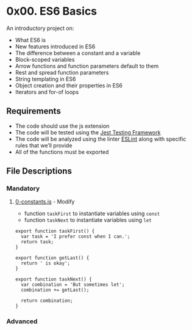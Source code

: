 # 0x00. ES6 Basics
An introductory project on:

- What ES6 is
- New features introduced in ES6
- The difference between a constant and a variable
- Block-scoped variables
- Arrow functions and function parameters default to them
- Rest and spread function parameters
- String templating in ES6
- Object creation and their properties in ES6
- Iterators and for-of loops

## Requirements
- The code should use the js extension
- The code will be tested using the [Jest Testing Framework](https://jestjs.io/)
- The code will be analyzed using the linter [ESLint](https://eslint.org/) along with specific rules that we’ll provide
- All of the functions must be exported

## File Descriptions
### Mandatory

1. [0-constants.js](./0-constants.js) - Modify
	- function `taskFirst` to instantiate variables using `const`
	- function `taskNext` to instantiate variables using `let`

	```
	export function taskFirst() {
	  var task = 'I prefer const when I can.';
	  return task;
	}
	
	export function getLast() {
	  return ' is okay';
	}
	
	export function taskNext() {
	  var combination = 'But sometimes let';
	  combination += getLast();
	
	  return combination;
	}
	```


### Advanced
